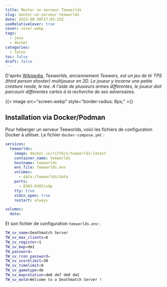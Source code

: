 ```yaml
---
title: Monter un serveur Teeworlds
slug: monter-un-serveur-teeworlds
date: 2023-08-30T17:03:15Z
useRelativeCover: true
cover: cover.webp
tags:
  - jeux
  - docker
categories:
  - Tutos
toc: false
draft: false
---
```


D'après [Wikipedia](https://fr.wikipedia.org/wiki/Teeworlds), *Teeworlds,
anciennement Teewars, est un jeu de tir TPS (third person shooter) multijoueur
en 2D. Le joueur y incarne une petite créature ronde, le tee. A l'aide de plusieurs
armes différentes, le joueur doit parcourir différentes cartes à la recherche de
ses adversaires.*

{{< image src="screen.webp" style="border-radius: 8px;" >}}

## Installation via Docker/Podman

Pour héberger un serveur Teeworlds, voici les fichiers de configuration Docker à
utiliser. Le fichier `docker-compose.yml` :

```yml
services:
  teeworlds:
    image: docker.io/riftbit/teeworlds:latest
    container_name: teeworlds
    hostname: teeworlds
    env_file: teeworlds.env
    volumes:
      - data:/teeworlds/data
    ports:
      - 8303:8303/udp
    tty: true
    stdin_open: true
    restart: always

volumes:
  data:
```

Et son fichier de configuration `teeworlds.env` :

```bash
TW_sv_name=Deathmatch Server
TW_sv_max_clients=8
TW_sv_register=1
TW_sv_map=dm1
TW_password=
TW_sv_rcon_password=
TW_sv_scorelimit=30
TW_sv_timelimit=0
TW_sv_gametype=dm
TW_sv_maprotation=dm6 dm7 dm8 dm1
TW_sv_motd=Welcome to a Deathmatch Server !
```
